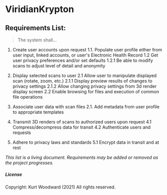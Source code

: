 # ViridianKrypton
	
##	Requirements List:
>	The system shall...

1. Create user accounts upon request
1.1. Populate user profile either from user input, linked accounts, or user's Electronic Health Record
1.2 Get user privacy preferences and/or set defaults
1.2.1 Be able to modify scans to adjust level of detail and anonymity

2. Display selected scans to user
2.1 Allow user to manipulate displayed scan (rotate, zoom, etc.)
2.1.1 Display preview results of changes to privacy settings
2.1.2 Allow changing privacy settings from 3d render display screen
2.2 Enable browsing for files and execution of common file operations

3. Associate user data with scan files
2.1. Add metadata from user profile to appropriate templates

4. Transmit 3D renders of scans to authorized users upon request
4.1 Compress/decompress data for transit
4.2 Authenticate users and requests

5. Adhere to privacy laws and standards
5.1 Encrypt data in transit and at rest

*This list is a living document. Requirements may be added or removed as the project progresses.*

##### License
Copyright: Kurt Woodward (2021)
All rights reserved.
